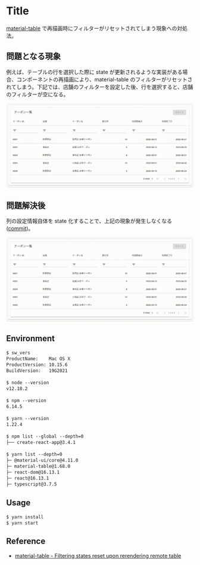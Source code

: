 # Title

[material-table](https://material-table.com/#/) で再描画時にフィルターがリセットされてしまう現象への対処法。

## 問題となる現象

例えば、テーブルの行を選択した際に state が更新されるような実装がある場合、コンポーネントの再描画により、material-table のフィルターがリセットされてしまう。下記では、店舗のフィルターを設定した後、行を選択すると、店舗のフィルターが空になる。

![demo1](./demo-before.gif)

## 問題解決後

列の設定情報自体を state 化することで、上記の現象が発生しなくなる([commit](https://github.com/iam326/material-table-re-rendering-resets-the-filter/commit/4c86c53e04c150454fe34c9343f2b800261b3d3c))。

![demo2](./demo-after.gif)

## Environment

```
$ sw_vers
ProductName:    Mac OS X
ProductVersion: 10.15.6
BuildVersion:   19G2021

$ node --version
v12.18.2

$ npm --version
6.14.5

$ yarn --version
1.22.4

$ npm list --global --depth=0
├── create-react-app@3.4.1

$ yarn list --depth=0
├─ @material-ui/core@4.11.0
├─ material-table@1.68.0
├─ react-dom@16.13.1
├─ react@16.13.1
├─ typescript@3.7.5
```

## Usage

```
$ yarn install
$ yarn start
```

## Reference

* [material-table - Filtering states reset upon rerendering remote table](https://github.com/mbrn/material-table/issues/491)
